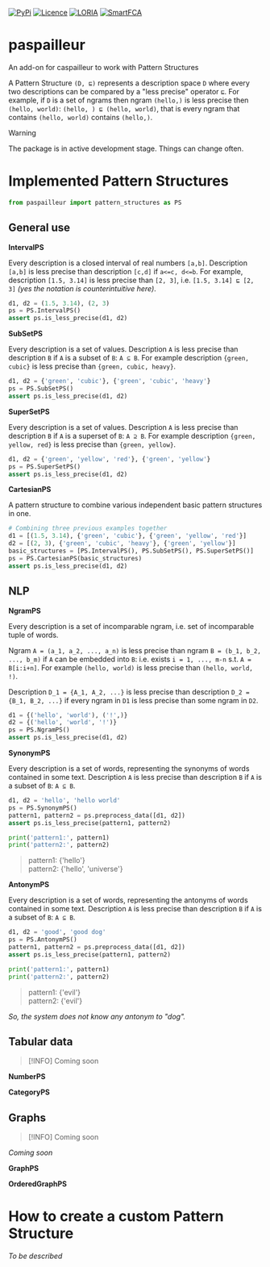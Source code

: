 [![PyPi](https://img.shields.io/pypi/v/paspailleur)](https://pypi.org/project/paspailleur)
[![Licence](https://img.shields.io/github/license/EgorDudyrev/FCApy)](https://github.com/EgorDudyrev/paspailleur/blob/main/LICENSE)
[![LORIA](https://img.shields.io/badge/Made_in-LORIA-61acdf)](https://www.loria.fr/)
[![SmartFCA](https://img.shields.io/badge/Funded_by-SmartFCA-537cbb)](https://www.smartfca.org)


# paspailleur
An add-on for caspailleur to work with Pattern Structures

A Pattern Structure `(D, ⊑)` represents a description space `D`
where every two descriptions can be compared by a "less precise" operator `⊑`.
For example, if `D` is a set of ngrams then ngram `(hello,)` is less precise then `(hello, world)`: `(hello, ) ⊑ (hello, world)`,
that is every ngram that contains `(hello, world)` contains `(hello,)`.

> [!WARNING]
> The package is in active development stage. Things can change often.


# Implemented Pattern Structures

```python
from paspailleur import pattern_structures as PS
```


## General use

**IntervalPS**

Every description is a closed interval of real numbers `[a,b]`.
Description `[a,b]` is less precise than description `[c,d]` if `a<=c, d<=b`.
For example, description `[1.5, 3.14]` is less precise than `[2, 3]`, i.e. `[1.5, 3.14] ⊑ [2, 3]`
_(yes the notation is counterintuitive here)_.

```python
d1, d2 = (1.5, 3.14), (2, 3)
ps = PS.IntervalPS()
assert ps.is_less_precise(d1, d2)
```


**SubSetPS**

Every description is a set of values.
Description `A` is less precise than description `B` if `A` is a subset of `B`: `A ⊆ B`.
For example description `{green, cubic}` is less precise than `{green, cubic, heavy}`.

```python
d1, d2 = {'green', 'cubic'}, {'green', 'cubic', 'heavy'}
ps = PS.SubSetPS()
assert ps.is_less_precise(d1, d2)
```

**SuperSetPS**

Every description is a set of values.
Description `A` is less precise than description `B` if `A` is a superset of `B`: `A ⊇ B`.
For example description `{green, yellow, red}` is less precise than `{green, yellow}`.

```python
d1, d2 = {'green', 'yellow', 'red'}, {'green', 'yellow'}
ps = PS.SuperSetPS()
assert ps.is_less_precise(d1, d2)
```

**CartesianPS**

A pattern structure to combine various independent basic pattern structures in one.

```python
# Combining three previous examples together
d1 = [(1.5, 3.14), {'green', 'cubic'}, {'green', 'yellow', 'red'}]
d2 = [(2, 3), {'green', 'cubic', 'heavy'}, {'green', 'yellow'}]
basic_structures = [PS.IntervalPS(), PS.SubSetPS(), PS.SuperSetPS()]
ps = PS.CartesianPS(basic_structures)
assert ps.is_less_precise(d1, d2)
```


## NLP

**NgramPS**

Every description is a set of incomparable ngram, i.e. set of incomparable tuple of words.

Ngram `A = (a_1, a_2, ..., a_n)` is less precise than ngram `B = (b_1, b_2, ..., b_m)` if `A` can be embedded into `B`:
i.e. exists `i = 1, ..., m-n` s.t. `A = B[i:i+n]`.
For example `(hello, world)` is less precise than `(hello, world, !)`.

Description `D_1 = {A_1, A_2, ...}` is less precise than description `D_2 = {B_1, B_2, ...}`
if every ngram in `D1` is less precise than some ngram in `D2`.  

```python
d1 = {('hello', 'world'), ('!',)}
d2 = {('hello', 'world', '!')}
ps = PS.NgramPS()
assert ps.is_less_precise(d1, d2)
```

**SynonymPS**

Every description is a set of words, representing the synonyms of words contained in some text.
Description `A` is less precise than description `B` if `A` is a subset of `B`: `A ⊆ B`.

```python
d1, d2 = 'hello', 'hello world'
ps = PS.SynonymPS()
pattern1, pattern2 = ps.preprocess_data([d1, d2])
assert ps.is_less_precise(pattern1, pattern2)

print('pattern1:', pattern1)
print('pattern2:', pattern2)
```
> pattern1: {'hello'} \
> pattern2: {'hello', 'universe'}

**AntonymPS**

Every description is a set of words, representing the antonyms of words contained in some text.
Description `A` is less precise than description `B` if `A` is a subset of `B`: `A ⊆ B`.

```python
d1, d2 = 'good', 'good dog'
ps = PS.AntonymPS()
pattern1, pattern2 = ps.preprocess_data([d1, d2])
assert ps.is_less_precise(pattern1, pattern2)

print('pattern1:', pattern1)
print('pattern2:', pattern2)
```
> pattern1: {'evil'} \
> pattern2: {'evil'}

_So, the system does not know any antonym to "dog"._

## Tabular data

> [!INFO]
> Coming soon

**NumberPS**

**CategoryPS**

## Graphs

> [!INFO]
> Coming soon

_Coming soon_

**GraphPS**

**OrderedGraphPS**

# How to create a custom Pattern Structure

_To be described_



